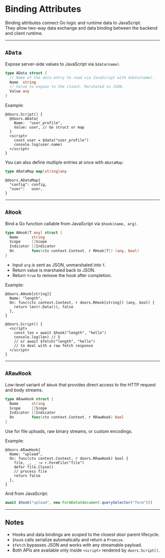 # Binding Attributes

Binding attributes connect Go logic and runtime data to JavaScript.  
They allow two-way data exchange and data binding between the backend and client runtime.

---

## `AData`

Expose server-side values to JavaScript via `$data(name)`.

```go
type AData struct {
  // Name of the data entry to read via JavaScript with $data(name).
  Name  string
  // Value to expose to the client. Marshaled to JSON.
  Value any
}
```

Example:

```templ
@doors.Script() {
  @doors.AData{
    Name:  "user_profile",
    Value: user, // Go struct or map
  }
  <script>
    const user = $data("user_profile")
    console.log(user.name)
  </script>
}
```

You can also define multiple entries at once with `ADataMap`:

```go
type ADataMap map[string]any
```

```templ
@doors.ADataMap{
  "config": config,
  "user":   user,
}
```

---

## `AHook`

Bind a Go function callable from JavaScript via `$hook(name, arg)`.

```go
type AHook[T any] struct {
  Name      string
  Scope     []Scope
  Indicator []Indicator
  On        func(ctx context.Context, r RHook[T]) (any, bool)
}
```

- Input `arg` is sent as JSON, unmarshaled into `T`.  
- Return value is marshaled back to JSON.  
- Return `true` to remove the hook after completion.  

Example:

```templ
@doors.AHook[string]{
  Name: "length",
  On: func(ctx context.Context, r doors.RHook[string]) (any, bool) {
    return len(r.Data()), false
  },
}

@doors.Script() {
  <script>
    const len = await $hook("length", "hello")
    console.log(len) // 5
    // or await $fetch("length", "hello")
    // to deal with a raw fetch response
  </script>
}
```

---

## `ARawHook`

Low-level variant of `AHook` that provides direct access to the HTTP request and body streams.

```go
type ARawHook struct {
  Name      string
  Scope     []Scope
  Indicator []Indicator
  On        func(ctx context.Context, r RRawHook) bool
}
```

Use for file uploads, raw binary streams, or custom encodings.

Example:

```templ
@doors.ARawHook{
  Name: "upload",
  On: func(ctx context.Context, r doors.RRawHook) bool {
    file, _, _ := r.FormFile("file")
    defer file.Close()
    // process file
    return false
  },
}
```

And from JavaScript:

```js
await $hook("upload", new FormData(document.querySelector("form")))
```

---

## Notes

- Hooks and data bindings are scoped to the closest door parent lifecycle.  
- `$hook` calls serialize automatically and return a `Promise`.  
- `$fetch` bypasses JSON and works with any streamable payload.  
- Both APIs are available only inside `<script>` rendered by `doors.Script()`.